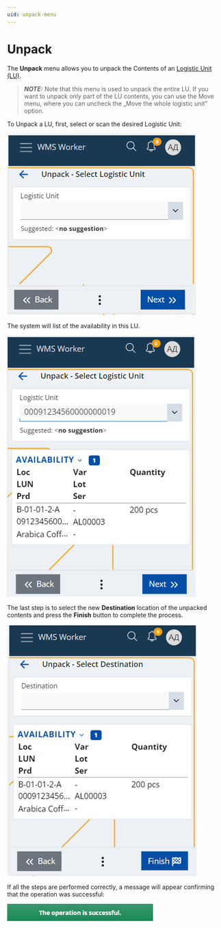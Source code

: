 ```yaml
---
uid: unpack-menu
---
```


# Unpack 

The **Unpack** menu allows you to unpack the Contents of an [Logistic Unit (LU)](xref:LU).

> **_NOTE:_** Note that this menu is used to unpack the entire LU. If you want to unpack only part of the LU contents, you can use the Move menu, where you can uncheck the „Move the whole logistic unit” option.

To Unpack a LU, first, select or scan the desired Logistic Unit:

![LU selection](pictures/unpack-lu.png)

The system will list of the availability in this LU.

![LU availability](pictures/unpack-availability.png)

The last step is to select the new **Destination** location of thе unpacked contents and press the **Finish** button to complete the process.

![Destination](pictures/unpack-destination.png)

If all the steps are performed correctly, a message will appear confirming that the operation was successful:

![Success](pictures/move-successful.png)
